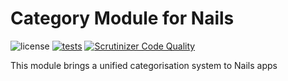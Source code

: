 # Category Module for Nails

![license](https://img.shields.io/badge/license-MIT-green.svg)
[![tests](https://github.com/nails/module-category/actions/workflows/build_and_test.yml/badge.svg )](https://github.com/nails/module-category/actions)
[![Scrutinizer Code Quality](https://scrutinizer-ci.com/g/nails/module-category/badges/quality-score.png)](https://scrutinizer-ci.com/g/nails/module-category)

This module brings a unified categorisation system to Nails apps